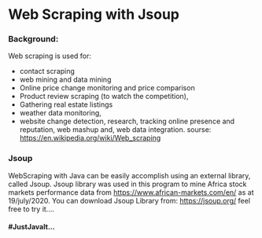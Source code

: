 # Web Scraping with Jsoup

### Background:
Web scraping is used for:
* contact scraping 
* web mining and data mining
* Online price change monitoring and price comparison
* Product review scraping (to watch the competition), 
* Gathering real estate listings
* weather data monitoring,
* website change detection, research, tracking online presence and reputation, web mashup and, web data integration.
sourse: https://en.wikipedia.org/wiki/Web_scraping

### Jsoup
WebScraping with Java can be easily accomplish using an external library, called Jsoup.
Jsoup library was used in this program to mine Africa stock markets performance data from https://www.african-markets.com/en/
as at 19/july/2020.
You can download Jsoup Library from: https://jsoup.org/
feel free to try it....


#### #JustJavaIt...
